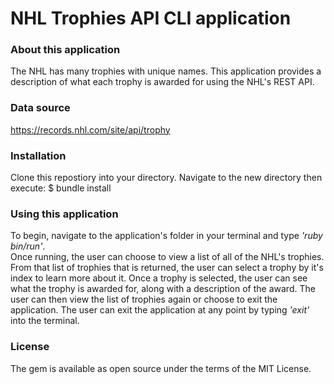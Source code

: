 # NHL Trophies API CLI application

### About this application

The NHL has many trophies with unique names. This application provides a description of what each trophy is awarded for using the NHL's REST API.

### Data source

https://records.nhl.com/site/api/trophy

### Installation

Clone this repostiory into your directory.
Navigate to the new directory then execute:
$ bundle install


### Using this application

To begin, navigate to the application's folder in your terminal and type *'ruby bin/run'*.  
Once running, the user can choose to view a list of all of the NHL's trophies.
From that list of trophies that is returned, the user can select a trophy by it's index to learn more about it.
Once a trophy is selected, the user can see what the trophy is awarded for, along with a description of the award.
The user can then view the list of trophies again or choose to exit the application.
The user can exit the application at any point by typing *'exit'* into the terminal.

### License

The gem is available as open source under the terms of the MIT License.
